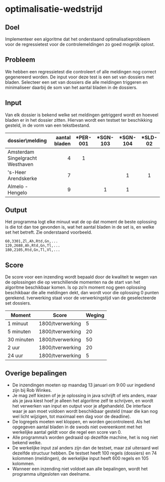 optimalisatie-wedstrijd
=======================

Doel
----
Implementeer een algoritme dat het onderstaand optimalisatieprobleem voor de regressietest voor de controlemeldingen zo goed mogelijk oplost.

Probleem
--------
We hebben een regressietest die controleert of alle meldingen nog correct gegenereerd worden. De input voor deze test is een set van dossiers met bladen. Selecteer een set van dossiers die alle meldingen triggeren en minimaliseer daarbij de som van het aantal bladen in de dossiers.

Input
-----
Van elk dossier is bekend welke set meldingen getriggerd wordt en hoeveel bladen er in het dossier zitten. Hiervan wordt een testset ter beschikking gesteld, in de vorm van een tekstbestand.

|dossier\melding|aantal bladen|*PER-001|*SGN-103|*SGN-104|*SLD-02|
|:--------------|------------:|:------:|:------:|:------:|:-----:|
|Amsterdam Singelgracht Westhaven|4|1|||
|'s-Heer Arendskerke|7|||1|1|
|Almelo - Hengelo|9||1|1||


Output
------
Het programma logt elke minuut wat de op dat moment de beste oplossing is die tot dan toe gevonden is, wat het aantal bladen in de set is, en welke set het betreft. Zie onderstaand voorbeeld.
```
60,3301,Zl,Ah,Rtd,Gn,...
120,2688,Ah,Rtd,Gn,Tl,...
180,2105,Rtd,Gn,Tl,Vl,...
```

Score
-----
De score voor een inzending wordt bepaald door de kwaliteit te wegen van de oplossingen die op verschillende momenten na de start van het algoritme beschikbaar komen. Is op zo’n moment nog geen oplossing beschikbaar die alle meldingen dekt, dan wordt voor die oplossing 0 punten gerekend. tverwerking staat voor de verwerkingstijd van de geselecteerde set dossiers.

|Moment|    Score|	Weging|
|------|---------|--------|
|1 minuut|	1800/tverwerking|	5|
|5 minuten|	1800/tverwerking|	20|
|30 minuten|	1800/tverwerking|	50|
|2 uur|	1800/tverwerking|	20|
|24 uur|	1800/tverwerking|	5|

Overige bepalingen
------------------
*	De inzendingen moeten op maandag 13 januari om 9:00 uur ingediend zijn bij Rob Winkes.
*	Je mag zelf kiezen of je je oplossing in java schrijft of iets anders, maar als je java kiest hoef je alleen het algoritme zelf te schrijven, en wordt het verwerken van input en output voor je afgehandeld. De interface waar je aan moet voldoen wordt beschikbaar gesteld (maar die kan nog wel licht wijzigen, tot maximaal een dag voor de deadline).
*	De logregels moeten wel kloppen, en worden gecontroleerd. Als het opgegeven aantal bladen in de swods niet overeenkomt met het werkelijke aantal geldt voor die regel een score van 0.
*	Alle programma’s worden gedraaid op dezelfde machine, het is nog niet bekend welke.
*	De werkelijke input zal anders zijn dan de testset, maar zal uiteraard wel dezelfde structuur hebben.  De testset heeft 100 regels (dossiers) en 74 kolommen (meldingen), de werkelijke input heeft 600 regels en 105 kolommen.
*	Wanneer een inzending niet voldoet aan alle bepalingen, wordt het programma uitgesloten van deelname.

